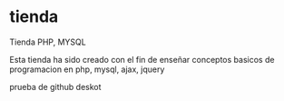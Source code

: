 # tienda
Tienda PHP, MYSQL

Esta tienda ha sido creado con el fin de enseñar conceptos basicos de programacion en php, mysql, ajax, jquery

prueba de github deskot
